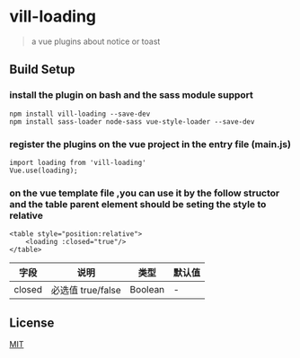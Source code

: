 # vill-loading

> a vue plugins about notice or toast

## Build Setup

### install the plugin on bash and the sass module support

```
npm install vill-loading --save-dev
npm install sass-loader node-sass vue-style-loader --save-dev
```

### register the plugins on the vue project in the entry file (main.js)

```
import loading from 'vill-loading'
Vue.use(loading);
```

### on the vue template file ,you can use it by the follow structor and the table parent element should be seting the style to relative

```
<table style="position:relative">
    <loading :closed="true"/>
</table>
```
| 字段 | 说明 | 类型 | 默认值
|----- | ----- | ----- | ----- 
| closed | 必选值 true/false| Boolean | -
## License
[MIT](http://opensource.org/licenses/MIT)
